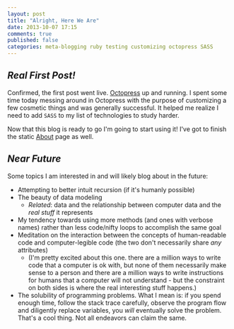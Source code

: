 ```yaml
---
layout: post
title: "Alright, Here We Are"
date: 2013-10-07 17:15
comments: true
published: false
categories: meta-blogging ruby testing customizing octopress SASS 
---
```


## *Real First Post!*

Confirmed, the first post went live. [Octopress](http://octopress.org/) up and 
running. I spent some time today messing around in Octopress with the purpose of customizing a few cosmetic things and was generally successful. It helped me 
realize I need to add `SASS` to my list of technologies to study harder.

Now that this blog is ready to go I'm going to start using it! I've got to finish 
the static [About](/about) page as well.

## *Near Future*

Some topics I am interested in and will likely blog about in the future:

- Attempting to better intuit recursion (if it's humanly possible)
- The beauty of data modeling
  - *Related*: data and the relationship between computer data and the *real stuff*
  it represents
- My tendency towards using more methods (and ones with verbose names) rather than
less code/nifty loops to accomplish the same goal
- Meditation on the interaction between the concepts of human-readable code and 
computer-legible code (the two don't necessarily share *any* attributes)
  - (I'm pretty excited about this one. there are a million ways to write code that 
  a computer is ok with, but none of them necessarily make sense to a person and 
  there are a million ways to write instructions for humans that a computer will 
  not understand - but the constraint on both sides is where the real interesting 
  stuff happens.)
- The solubility of programming problems. What I mean is: if you spend enough time, 
follow the stack trace carefully, observe the program flow and diligently replace 
variables, you *will* eventually solve the problem. That's a cool thing. Not all 
endeavors can claim the same.
